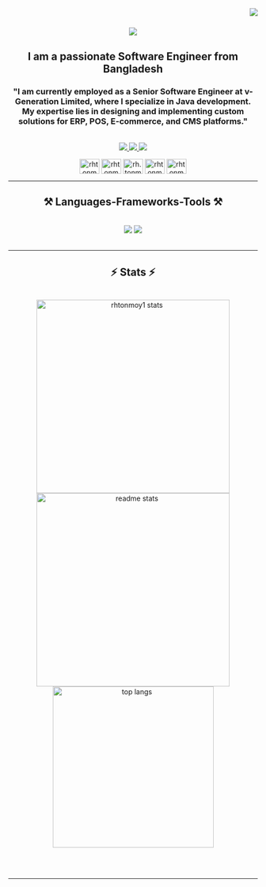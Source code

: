 <img align="right" src="https://visitor-badge.laobi.icu/badge?page_id=salesp07.salesp07" />

<h1 align="center">
    <img src="https://readme-typing-svg.herokuapp.com/?font=Righteous&size=35&center=true&vCenter=true&width=500&height=70&duration=4000&lines=Hi+There!+👋;+I'm+Rafiul+Hasan+Tonmoy!;" />
</h1>

<h2 align="center">I am a passionate Software Engineer from Bangladesh</h2>
<h3 align="center">"I am currently employed as a Senior Software Engineer at v-Generation Limited, where I specialize in Java development. My expertise lies in designing and implementing custom solutions for ERP, POS, E-commerce, and CMS platforms."</h3>

<br/>

<div align="center">


 </div>
 
<div align="center"> 
  <a href="mailto:rhtonmoyhd@gmail.com">
    <img src="https://img.shields.io/badge/Gmail-333333?style=for-the-badge&logo=gmail&logoColor=red" />
  </a>
  <a href="https://linkedin.com/in/rh-tonmoy" target="_blank">
    <img src="https://img.shields.io/badge/LinkedIn-0077B5?style=for-the-badge&logo=linkedin&logoColor=white" target="_blank" />
  </a>
  <a href="https://rhtonmoy.netlify.app" target="_blank">
     <img src="https://img.shields.io/badge/Portfolio-FF5722?style=for-the-badge&logo=todoist&logoColor=white" target="_blank" /> <!-- sqlite, safari, google-chrome are other good icon options -->
  </a>
    
<p align="center">
<a href="https://www.leetcode.com/rhtonmoy" target="blank"><img align="center" src="https://raw.githubusercontent.com/rahuldkjain/github-profile-readme-generator/master/src/images/icons/Social/leet-code.svg" alt="rhtonmoy" height="30" width="40" /></a>
<a href="https://twitter.com/rhtonmoyhd" target="blank"><img align="center" src="https://raw.githubusercontent.com/rahuldkjain/github-profile-readme-generator/master/src/images/icons/Social/twitter.svg" alt="rhtonmoyhd" height="30" width="40" /></a>
<a href="https://fb.com/rh.tonmoy007" target="blank"><img align="center" src="https://raw.githubusercontent.com/rahuldkjain/github-profile-readme-generator/master/src/images/icons/Social/facebook.svg" alt="rh.tonmoy007" height="30" width="40" /></a>
<a href="https://www.hackerrank.com/rhtonmoy" target="blank"><img align="center" src="https://raw.githubusercontent.com/rahuldkjain/github-profile-readme-generator/master/src/images/icons/Social/hackerrank.svg" alt="rhtonmoy" height="30" width="40" /></a>
<a href="https://auth.geeksforgeeks.org/user/rhtonmoy" target="blank"><img align="center" src="https://raw.githubusercontent.com/rahuldkjain/github-profile-readme-generator/master/src/images/icons/Social/geeks-for-geeks.svg" alt="rhtonmoy" height="30" width="40" /></a>
</p>

</div>

 <hr/>
 
<h2 align="center">⚒️ Languages-Frameworks-Tools ⚒️</h2>
<br/>
<div align="center">
    <img src="https://skillicons.dev/icons?i=react,bootstrap,mui,html,css,vscode,github,figma,tailwind,git,r" />
    <img src="https://skillicons.dev/icons?i=nodejs,python,javascript,typescript,express,firebase,mongodb,c,java,nextjs,mysql,flask" /><br>
</div>

<br/>
<hr/>

<h2 align="center">⚡ Stats ⚡</h2>
<br>

<div align=center>
    
  <img width=390 src="https://github-readme-streak-stats.herokuapp.com/?user=rhtonmoy1&count_private=true&theme=react&border_radius=10" alt="rhtonmoy1 stats"/>
  <img width=390 src="https://github-readme-stats.vercel.app/api?username=rhtonmoy1&count_private=true&show_icons=true&theme=react&rank_icon=github&border_radius=10" alt="readme stats" />
  <br/>
  <img width=325 align="center" src="https://github-readme-stats.vercel.app/api/top-langs/?username=rhtonmoy1&hide=HTML&langs_count=8&layout=compact&theme=react&border_radius=10&size_weight=0.5&count_weight=0.5&exclude_repo=github-readme-stats" alt="top langs" />
</div>


<br/><br/>

<hr/>
